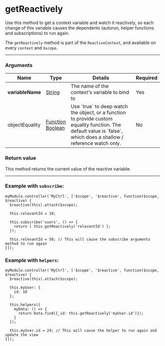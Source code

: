 # getReactively

Use this method to get a context variable and watch it reactively, so each change of this variable causes the dependents (autorun, helper functions and subscriptions) to run again.

The `getReactively` method is part of the `ReactiveContext`, and available on every `context` and `$scope`.

-------

### Arguments

<table class="variables-matrix input-arguments">
  <thead>
  <tr>
    <th>Name</th>
    <th>Type</th>
    <th>Details</th>
    <th>Required</th>
  </tr>
  </thead>
  <tbody>
  <tr>
    <td><strong>variableName</strong></td>
    <td>
      <a href="" class="label type-hint type-hint-string">String</a>
    </td>
    <td>The name of the context's variable to bind to</td>
    <td>Yes</td>
  </tr>
  <tr>
    <td>objectEquality</td>
    <td>
      <a href="" class="label type-hint type-hint-function">Function</a><br />
      <a href="" class="label type-hint type-hint-boolean">Boolean</a>
    </td>
    <td>Use `true` to deep watch the object, or a function to provide custom equality function. The default value is `false`, which does a shallow / reference watch only.</td>
    <td>No</td>
  </tr>
  </tbody>
</table>

### Return value

This method returns the current value of the reactive variable.

-------

### Example with `subscribe`:

    myModule.controller('MyCtrl', ['$scope', '$reactive', function($scope, $reactive) {
      $reactive(this).attach($scope);

      this.relevantId = 10;

      this.subscribe('users', () => {
        return [ this.getReactively('relevantId') ];
      });

      this.relevantId = 50; // This will cause the subscribe arguments method to run again
    }]);

### Example with `helpers`:

    myModule.controller('MyCtrl', ['$scope', '$reactive', function($scope, $reactive) {
      $reactive(this).attach($scope);

      this.myUser: {
        id: 10
      };

      this.helpers({
        myData: () => {
          return Data.find({_id: this.getReactively('myUser.id')});
        }
      });

      this.myUser.id = 29; // This will cause the helper to run again and update the view
    }]);
